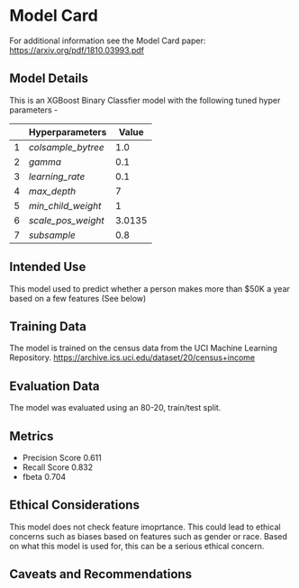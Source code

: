 # Model Card

For additional information see the Model Card paper: https://arxiv.org/pdf/1810.03993.pdf

## Model Details

This is an XGBoost Binary Classfier model with the following tuned hyper parameters -

||Hyperparameters|Value|
|---|---|---|
 1|*colsample_bytree*|1.0|
 2|*gamma*|0.1|
 3|*learning_rate*|0.1|
 4|*max_depth*|7|
 5|*min_child_weight*|1|
 6|*scale_pos_weight*|3.0135|
 7|*subsample*|0.8|

## Intended Use

This model used to predict whether a person makes more than $50K a year based on a few features (See below) 

## Training Data

The model is trained on the census data from the UCI Machine Learning Repository.
https://archive.ics.uci.edu/dataset/20/census+income

## Evaluation Data

The model was evaluated using an 80-20, train/test split.

## Metrics

- Precision Score 0.611
- Recall Score 0.832
- fbeta 0.704

## Ethical Considerations

This model does not check feature imoprtance. This could lead to ethical concerns such as biases based on features such as gender or race. Based on what this model is used for, this can be a serious ethical concern.

## Caveats and Recommendations
